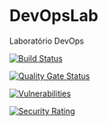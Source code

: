 # DevOpsLab
Laboratório DevOps

[![Build Status](https://app.travis-ci.com/WellSouza/DevOpsLab.svg?branch=main)](https://app.travis-ci.com/WellSouza/DevOpsLab)

[![Quality Gate Status](https://sonarcloud.io/api/project_badges/measure?project=DevOpsLab&metric=alert_status)](https://sonarcloud.io/summary/new_code?id=DevOpsLab)

[![Vulnerabilities](https://sonarcloud.io/api/project_badges/measure?project=DevOpsLab&metric=vulnerabilities)](https://sonarcloud.io/summary/new_code?id=DevOpsLab)

[![Security Rating](https://sonarcloud.io/api/project_badges/measure?project=DevOpsLab&metric=security_rating)](https://sonarcloud.io/summary/new_code?id=DevOpsLab)
